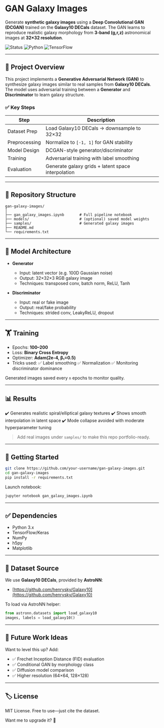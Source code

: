 # GAN Galaxy Images

Generate **synthetic galaxy images** using a **Deep Convolutional GAN (DCGAN)** trained on the **Galaxy10 DECals** dataset. The GAN learns to reproduce realistic galaxy morphology from **3-band (g,r,z)** astronomical images at **32×32 resolution**.

![Status](https://img.shields.io/badge/Model-GAN-blue) ![Python](https://img.shields.io/badge/Python-3.9+-yellow) ![TensorFlow](https://img.shields.io/badge/TensorFlow-2.x-orange)

---

## 🚀 Project Overview

This project implements a **Generative Adversarial Network (GAN)** to synthesize galaxy images similar to real samples from **Galaxy10 DECals**. The model uses adversarial training between a **Generator** and **Discriminator** to learn galaxy structure.

### ✅ Key Steps

| Step          | Description                                        |
| ------------- | -------------------------------------------------- |
| Dataset Prep  | Load Galaxy10 DECals → downsample to 32×32         |
| Preprocessing | Normalize to `[-1, 1]` for GAN stability           |
| Model Design  | DCGAN-style generator/discriminator                |
| Training      | Adversarial training with label smoothing          |
| Evaluation    | Generate galaxy grids + latent space interpolation |

---

## 📂 Repository Structure

```
gan-galaxy-images/
│
├── gan_galaxy_images.ipynb       # Full pipeline notebook
├── models/                       # (optional) saved model weights
├── samples/                      # Generated galaxy images
├── README.md
└── requirements.txt
```

---

## 🧠 Model Architecture

* **Generator**

  * Input: latent vector (e.g. 100D Gaussian noise)
  * Output: 32×32×3 RGB galaxy image
  * Techniques: transposed conv, batch norm, ReLU, Tanh

* **Discriminator**

  * Input: real or fake image
  * Output: real/fake probability
  * Techniques: strided conv, LeakyReLU, dropout

---

## 🏋️ Training

* Epochs: **100–200**
* Loss: **Binary Cross Entropy**
* Optimizer: **Adam(2e-4, β₁=0.5)**
* Tricks used:
  ✅ Label smoothing
  ✅ Normalization
  ✅ Monitoring discriminator dominance

Generated images saved every `n` epochs to monitor quality.

---

## 📊 Results

✔️ Generates realistic spiral/elliptical galaxy textures
✔️ Shows smooth interpolation in latent space
✔️ Mode collapse avoided with moderate hyperparameter tuning

> Add real images under `samples/` to make this repo portfolio-ready.

---

## 🔧 Getting Started

```bash
git clone https://github.com/your-username/gan-galaxy-images.git
cd gan-galaxy-images
pip install -r requirements.txt
```

Launch notebook:

```bash
jupyter notebook gan_galaxy_images.ipynb
```

---

## ✅ Dependencies

* Python 3.x
* TensorFlow/Keras
* NumPy
* h5py
* Matplotlib

---

## 📡 Dataset Source

We use **Galaxy10 DECals**, provided by **AstroNN**:

* [https://github.com/henrysky/Galaxy10](https://github.com/henrysky/Galaxy10)

To load via AstroNN helper:

```python
from astronn.datasets import load_galaxy10
images, labels = load_galaxy10()
```

---

## 🔬 Future Work Ideas

Want to level this up? Add:

* ✅ Frechet Inception Distance (FID) evaluation
* ✅ Conditional GAN by morphology class
* ✅ Diffusion model comparison
* ✅ Higher resolution (64×64, 128×128)

---

## 🏷️ License

MIT License. Free to use—just cite the dataset.



Want me to upgrade it? 🚀
